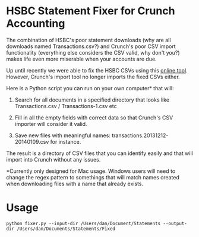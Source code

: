 HSBC Statement Fixer for Crunch Accounting
==========================================

The combination of HSBC's poor statement downloads (why are all downloads named Transactions.csv?) and Crunch's poor CSV import functionality (everything else considers the CSV valid, why don't you?) makes life even more miserable when your accounts are due.

Up until recently we were able to fix the HSBC CSVs using this [online tool](http://digitalblahblah.com/crunch/). However, Crunch's import tool no longer imports the fixed CSVs either.

Here is a Python script you can run on your own computer* that will:

1. Search for all documents in a specified directory that looks like Transactions.csv / Transactions-1.csv etc

2. Fill in all the empty fields with correct data so that Crunch's CSV importer will consider it valid.

3. Save new files with meaningful names: transactions.20131212-20140109.csv for instance.

The result is a directory of CSV files that you can identify easily and that will import into Crunch without any issues.

*Currently only designed for Mac usage. Windows users will need to change the regex pattern to somethings that will match names created when downloading files with a name that already exists.

Usage
=====

    python fixer.py --input-dir /Users/dan/Document/Statements --output-dir /Users/dan/Documents/Statements/Fixed

